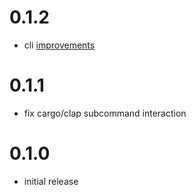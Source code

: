 # 0.1.2

* cli [improvements](https://github.com/softprops/cargo-thanks/pull/5)

# 0.1.1

* fix cargo/clap subcommand interaction
# 0.1.0

* initial release
